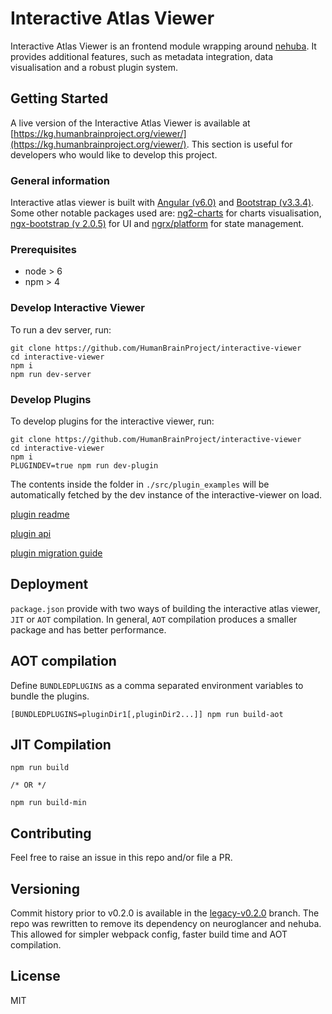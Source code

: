 # Interactive Atlas Viewer

Interactive Atlas Viewer is an frontend module wrapping around [nehuba](https://github.com/HumanBrainProject/nehuba). It provides additional features, such as metadata integration, data visualisation and a robust plugin system.

## Getting Started

A live version of the Interactive Atlas Viewer is available at [https://kg.humanbrainproject.org/viewer/](https://kg.humanbrainproject.org/viewer/). This section is useful for developers who would like to develop this project.

### General information
Interactive atlas viewer is built with [Angular (v6.0)](https://angular.io/) and [Bootstrap (v3.3.4)](http://getbootstrap.com/docs/3.3/). Some other notable packages used are: [ng2-charts](https://valor-software.com/ng2-charts/) for charts visualisation, [ngx-bootstrap (v 2.0.5)](https://valor-software.com/ngx-bootstrap/old/2.0.5/) for UI and [ngrx/platform](https://github.com/ngrx/platform) for state management. 

### Prerequisites

- node > 6
- npm > 4

### Develop Interactive Viewer

To run a dev server, run:

```
git clone https://github.com/HumanBrainProject/interactive-viewer
cd interactive-viewer
npm i
npm run dev-server
```

### Develop Plugins

To develop plugins for the interactive viewer, run:
```
git clone https://github.com/HumanBrainProject/interactive-viewer
cd interactive-viewer
npm i
PLUGINDEV=true npm run dev-plugin
```

The contents inside the folder in `./src/plugin_examples` will be automatically fetched by the dev instance of the interactive-viewer on load. 

[plugin readme](src/plugin_examples/README.md)

[plugin api](src/plugin_examples/plugin_api.md)

[plugin migration guide](src/plugin_examples/migrationGuide.md)


## Deployment

`package.json` provide with two ways of building the interactive atlas viewer, `JIT` or `AOT` compilation. In general, `AOT` compilation produces a smaller package and has better performance. 

## AOT compilation

Define `BUNDLEDPLUGINS` as a comma separated environment variables to bundle the plugins. 

```
[BUNDLEDPLUGINS=pluginDir1[,pluginDir2...]] npm run build-aot
```

## JIT Compilation
```
npm run build

/* OR */

npm run build-min
```


## Contributing

Feel free to raise an issue in this repo and/or file a PR. 

## Versioning

Commit history prior to v0.2.0 is available in the [legacy-v0.2.0](https://github.com/HumanBrainProject/interactive-viewer/tree/legacy-v0.2.0) branch. The repo was rewritten to remove its dependency on neuroglancer and nehuba. This allowed for simpler webpack config, faster build time and AOT compilation. 

## License

MIT
